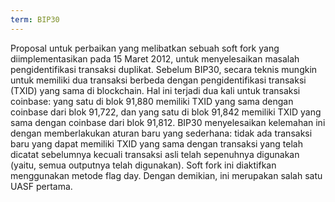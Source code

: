 ```yaml
---
term: BIP30
---
```


Proposal untuk perbaikan yang melibatkan sebuah soft fork yang diimplementasikan pada 15 Maret 2012, untuk menyelesaikan masalah pengidentifikasi transaksi duplikat. Sebelum BIP30, secara teknis mungkin untuk memiliki dua transaksi berbeda dengan pengidentifikasi transaksi (TXID) yang sama di blockchain. Hal ini terjadi dua kali untuk transaksi coinbase: yang satu di blok 91,880 memiliki TXID yang sama dengan coinbase dari blok 91,722, dan yang satu di blok 91,842 memiliki TXID yang sama dengan coinbase dari blok 91,812. BIP30 menyelesaikan kelemahan ini dengan memberlakukan aturan baru yang sederhana: tidak ada transaksi baru yang dapat memiliki TXID yang sama dengan transaksi yang telah dicatat sebelumnya kecuali transaksi asli telah sepenuhnya digunakan (yaitu, semua outputnya telah digunakan). Soft fork ini diaktifkan menggunakan metode flag day. Dengan demikian, ini merupakan salah satu UASF pertama.